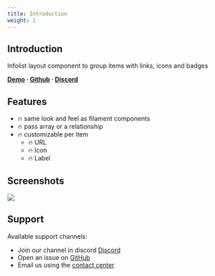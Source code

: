 ```yaml
---
title: Introduction
weight: 1
---
```


## Introduction
Infolist layout component to group items with links, icons and badges

**[Demo](https://demo.larazeus.com/admin/components-demo/list-group) · [Github](https://github.com/lara-zeus/list-group) · [Discord](#)**

## Features

- 🔥 same look and feel as filament components
- 🔥 pass array or a relationship
- 🔥 customizable per item
    - 🔥 URL
    - 🔥 Icon
    - 🔥 Label

## Screenshots

![](https://larazeus.com/images/screenshots/list-group/list-group-1.png)

## Support

Available support channels:

* Join our channel in discord [Discord](#)
* Open an issue on [GitHub](https://github.com/lara-zeus/list-group/issues)
* Email us using the [contact center](https://larazeus.com/contact-us)
